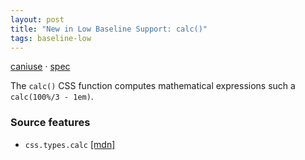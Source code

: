 ```yaml
---
layout: post
title: "New in Low Baseline Support: calc()"
tags: baseline-low
---
```


[caniuse](https://caniuse.com/?search=calc) · [spec](https://drafts.csswg.org/css-values-3/#calc-notation)

The `calc()` CSS function computes mathematical expressions such a `calc(100%/3 - 1em)`.

### Source features

- ``css.types.calc`` [[mdn]](https://developer.mozilla.org/en-US/search?q=css.types.calc)
